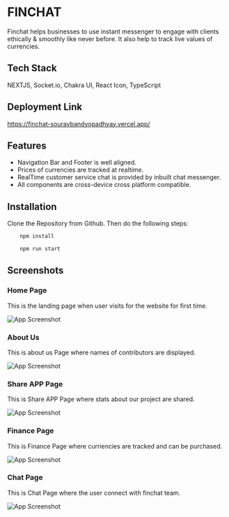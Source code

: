 
# FINCHAT
Finchat helps businesses to use instant messenger to engage with clients ethically & smoothly like never before. It also help to track live values of currencies.
## Tech Stack

NEXTJS, Socket.io, Chakra UI, React Icon, TypeScript


## Deployment Link
https://finchat-souravbandyopadhyay.vercel.app/

## Features

- Navigation Bar and Footer is well aligned.
- Prices of currencies are tracked at realtime.
- RealTime customer service chat is provided by inbuilt chat messenger.
- All components are cross-device cross platform compatible.





## Installation

Clone the Repository from Github. Then do the following steps:

```bash
    npm install

    npm run start
```
    
## Screenshots

 ### Home Page
 This is the landing page when user visits for the website for first time.

![App Screenshot](https://i.postimg.cc/GhSsBND6/Web-capture-23-12-2022-14428-localhost.jpg)


 ### About Us
 This is about us Page where names of contributors are displayed.
 
![App Screenshot](https://i.postimg.cc/8kXCwvC6/Web-capture-23-12-2022-14558-localhost.jpg)

 ### Share APP Page
 This is Share APP Page where stats about our project are shared.
 
![App Screenshot](https://i.postimg.cc/264KyhXX/Web-capture-23-12-2022-14737-localhost.jpg)


 ### Finance Page
 This is Finance  Page where curriencies are tracked and can be purchased.
 
![App Screenshot](https://i.postimg.cc/J4dP1pzz/Web-capture-23-12-2022-14917-localhost.jpg)


 ### Chat Page
 This is Chat  Page where the user connect with finchat team.
 
![App Screenshot](https://i.postimg.cc/L89DBGQD/Screenshot-2022-12-23-141553.png)

